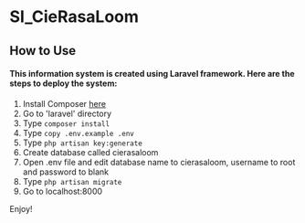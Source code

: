 # SI_CieRasaLoom

## How to Use

#### This information system is created using Laravel framework. Here are the steps to deploy the system:

1. Install Composer [here](https://getcomposer.org/download/)
2. Go to 'laravel' directory
3. Type `composer install`
4. Type `copy .env.example .env`
5. Type `php artisan key:generate`
6. Create database called cierasaloom
7. Open .env file and edit database name to cierasaloom, username to root and password to blank
8. Type `php artisan migrate`
9. Go to localhost:8000

Enjoy!
